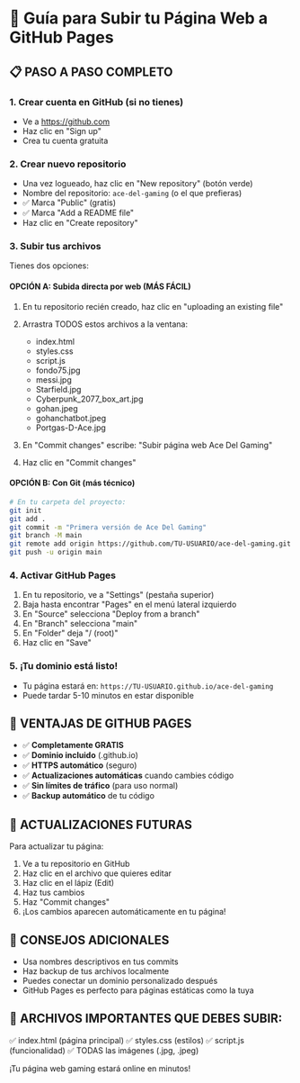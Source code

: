 # 🚀 Guía para Subir tu Página Web a GitHub Pages

## 📋 PASO A PASO COMPLETO

### **1. Crear cuenta en GitHub (si no tienes)**
- Ve a https://github.com
- Haz clic en "Sign up"
- Crea tu cuenta gratuita

### **2. Crear nuevo repositorio**
- Una vez logueado, haz clic en "New repository" (botón verde)
- Nombre del repositorio: `ace-del-gaming` (o el que prefieras)
- ✅ Marca "Public" (gratis)
- ✅ Marca "Add a README file"
- Haz clic en "Create repository"

### **3. Subir tus archivos**
Tienes dos opciones:

#### **OPCIÓN A: Subida directa por web (MÁS FÁCIL)**
1. En tu repositorio recién creado, haz clic en "uploading an existing file"
2. Arrastra TODOS estos archivos a la ventana:
   - index.html
   - styles.css
   - script.js
   - fondo75.jpg
   - messi.jpg
   - Starfield.jpg
   - Cyberpunk_2077_box_art.jpg
   - gohan.jpeg
   - gohanchatbot.jpeg
   - Portgas-D-Ace.jpg

3. En "Commit changes" escribe: "Subir página web Ace Del Gaming"
4. Haz clic en "Commit changes"

#### **OPCIÓN B: Con Git (más técnico)**
```bash
# En tu carpeta del proyecto:
git init
git add .
git commit -m "Primera versión de Ace Del Gaming"
git branch -M main
git remote add origin https://github.com/TU-USUARIO/ace-del-gaming.git
git push -u origin main
```

### **4. Activar GitHub Pages**
1. En tu repositorio, ve a "Settings" (pestaña superior)
2. Baja hasta encontrar "Pages" en el menú lateral izquierdo
3. En "Source" selecciona "Deploy from a branch"
4. En "Branch" selecciona "main"
5. En "Folder" deja "/ (root)"
6. Haz clic en "Save"

### **5. ¡Tu dominio está listo!**
- Tu página estará en: `https://TU-USUARIO.github.io/ace-del-gaming`
- Puede tardar 5-10 minutos en estar disponible

## 🌟 VENTAJAS DE GITHUB PAGES
- ✅ **Completamente GRATIS**
- ✅ **Dominio incluido** (.github.io)
- ✅ **HTTPS automático** (seguro)
- ✅ **Actualizaciones automáticas** cuando cambies código
- ✅ **Sin límites de tráfico** (para uso normal)
- ✅ **Backup automático** de tu código

## 🔧 ACTUALIZACIONES FUTURAS
Para actualizar tu página:
1. Ve a tu repositorio en GitHub
2. Haz clic en el archivo que quieres editar
3. Haz clic en el lápiz (Edit)
4. Haz tus cambios
5. Haz "Commit changes"
6. ¡Los cambios aparecen automáticamente en tu página!

## 🎯 CONSEJOS ADICIONALES
- Usa nombres descriptivos en tus commits
- Haz backup de tus archivos localmente
- Puedes conectar un dominio personalizado después
- GitHub Pages es perfecto para páginas estáticas como la tuya

## 🚨 ARCHIVOS IMPORTANTES QUE DEBES SUBIR:
✅ index.html (página principal)
✅ styles.css (estilos)
✅ script.js (funcionalidad)
✅ TODAS las imágenes (.jpg, .jpeg)

¡Tu página web gaming estará online en minutos!